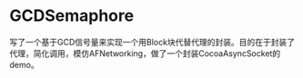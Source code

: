 GCDSemaphore
============

写了一个基于GCD信号量来实现一个用Block块代替代理的封装。目的在于封装了代理，简化调用，模仿AFNetworking，做了一个封装CocoaAsyncSocket的demo。
